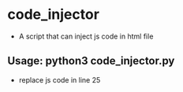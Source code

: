 # code_injector
- A script that can inject js code in html file
## Usage: python3 code_injector.py
- replace js code in line 25
